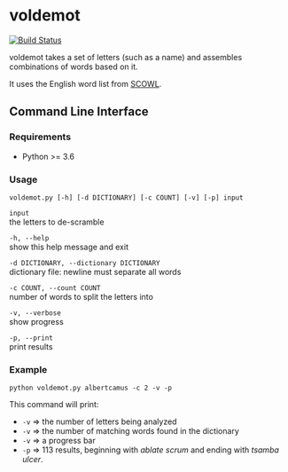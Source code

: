 # voldemot

[![Build Status](https://travis-ci.org/dasanchez/voldemot.svg?branch=master)](https://travis-ci.org/dasanchez/voldemot)

voldemot takes a set of letters (such as a name) and assembles combinations of words based on it.

It uses the English word list from [SCOWL](http://wordlist.aspell.net/).  

## Command Line Interface

### Requirements
- Python >= 3.6

### Usage

`voldemot.py [-h] [-d DICTIONARY] [-c COUNT] [-v] [-p] input`

`input`  
the letters to de-scramble

`-h, --help`  
show this help message and exit

`-d DICTIONARY, --dictionary DICTIONARY`  
dictionary file: newline must separate all words

`-c COUNT, --count COUNT`  
number of words to split the letters into

`-v, --verbose`  
show progress

`-p, --print`  
print results

### Example

`python voldemot.py albertcamus -c 2 -v -p`

This command will print:
- `-v` => the number of letters being analyzed
- `-v` => the number of matching words found in the dictionary
- `-v` => a progress bar
- `-p` => 113 results, beginning with _ablate scrum_ and ending with _tsamba ulcer_.  

